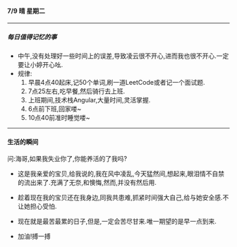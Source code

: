 #### 7/9 晴 星期二

------

##### 每日值得记忆的事

+ 中午,没有处理好一些时间上的误差,导致凌云很不开心,进而我也很不开心.一定要让小婷开心吆.
+ 规律:
  1. 早晨4点40起床,记50个单词,刷一道LeetCode或者记一个面试题.
  2. 7点25左右,吃早餐,然后骑行去上班.
  3. 上班期间,技术栈Angular,大量时间,灵活掌握.
  4. 6点前下班,回家喽~
  5. 10点40前准时睡觉喽~

------

#### 生活的瞬间

问:海哥,如果我失业你了,你能养活的了我吗?

+ 这是我亲爱的宝贝,给我说的,我在风中凌乱,今天猛然间,想起来,眼泪情不自禁的流出来了.充满了无奈,和懊悔,然而,并没有然后用.

+ 趁着现在我的宝贝还在我身边,同我共患难,抓紧时间强大自己,给与她安全感.不让她担心受怕.

+ 现在就是最苦最累的日子,但是,一定会苦尽甘来.唯一期望的是早一点到来.

+ 加油!搏一搏

  

  